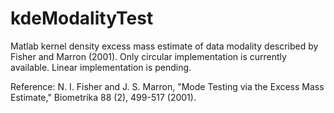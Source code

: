 # kdeModalityTest
Matlab kernel density excess mass estimate of data modality described by Fisher and Marron (2001). Only circular implementation is currently available. Linear implementation is pending.

Reference:  N. I. Fisher and J. S. Marron, "Mode Testing via the Excess Mass Estimate," Biometrika 88 (2), 499-517 (2001).
